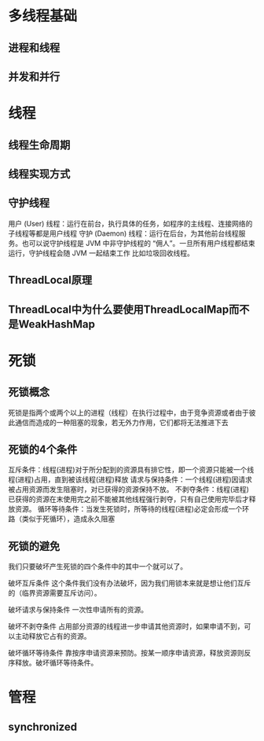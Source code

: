# 多线程基础
## 进程和线程

## 并发和并行

# 线程
## 线程生命周期

## 线程实现方式

## 守护线程
用户 (User) 线程：运行在前台，执行具体的任务，如程序的主线程、连接网络的子线程等都是用户线程
守护 (Daemon) 线程：运行在后台，为其他前台线程服务。也可以说守护线程是 JVM 中非守护线程的 “佣人”。一旦所有用户线程都结束运行，守护线程会随 JVM 一起结束工作
比如垃圾回收线程。

## ThreadLocal原理

## ThreadLocal中为什么要使用ThreadLocalMap而不是WeakHashMap

# 死锁

## 死锁概念
死锁是指两个或两个以上的进程（线程）在执行过程中，由于竞争资源或者由于彼此通信而造成的一种阻塞的现象，若无外力作用，它们都将无法推进下去

## 死锁的4个条件
互斥条件：线程(进程)对于所分配到的资源具有排它性，即一个资源只能被一个线程(进程)占用，直到被该线程(进程)释放
请求与保持条件：一个线程(进程)因请求被占用资源而发生阻塞时，对已获得的资源保持不放。
不剥夺条件：线程(进程)已获得的资源在末使用完之前不能被其他线程强行剥夺，只有自己使用完毕后才释放资源。
循环等待条件：当发生死锁时，所等待的线程(进程)必定会形成一个环路（类似于死循环），造成永久阻塞

## 死锁的避免
我们只要破坏产生死锁的四个条件中的其中一个就可以了。

破坏互斥条件
这个条件我们没有办法破坏，因为我们用锁本来就是想让他们互斥的（临界资源需要互斥访问）。

破坏请求与保持条件
一次性申请所有的资源。

破坏不剥夺条件
占用部分资源的线程进一步申请其他资源时，如果申请不到，可以主动释放它占有的资源。

破坏循环等待条件
靠按序申请资源来预防。按某一顺序申请资源，释放资源则反序释放。破坏循环等待条件。

# 管程
## synchronized


